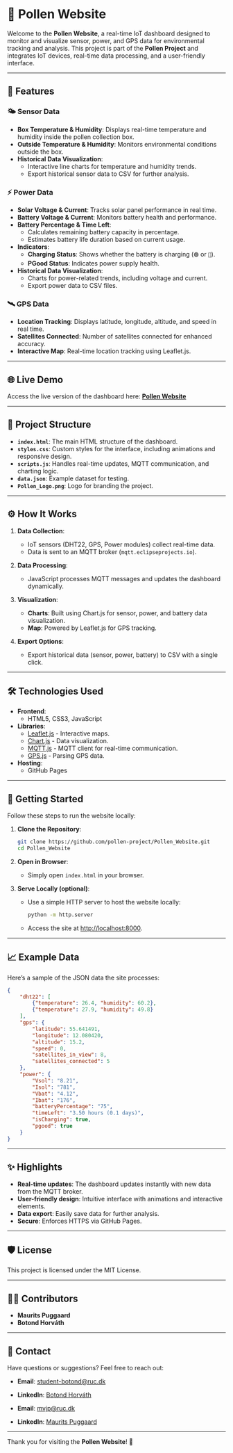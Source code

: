 # 🌾 Pollen Website

Welcome to the **Pollen Website**, a real-time IoT dashboard designed to monitor and visualize sensor, power, and GPS data for environmental tracking and analysis. This project is part of the **Pollen Project** and integrates IoT devices, real-time data processing, and a user-friendly interface.

---

## 🚀 Features

### 🌤️ **Sensor Data**
- **Box Temperature & Humidity**: Displays real-time temperature and humidity inside the pollen collection box.
- **Outside Temperature & Humidity**: Monitors environmental conditions outside the box.
- **Historical Data Visualization**:
  - Interactive line charts for temperature and humidity trends.
  - Export historical sensor data to CSV for further analysis.

### ⚡ **Power Data**
- **Solar Voltage & Current**: Tracks solar panel performance in real time.
- **Battery Voltage & Current**: Monitors battery health and performance.
- **Battery Percentage & Time Left**:
  - Calculates remaining battery capacity in percentage.
  - Estimates battery life duration based on current usage.
- **Indicators**:
  - **Charging Status**: Shows whether the battery is charging (`🟢` or `🔴`).
  - **PGood Status**: Indicates power supply health.
- **Historical Data Visualization**:
  - Charts for power-related trends, including voltage and current.
  - Export power data to CSV files.

### 🛰️ **GPS Data**
- **Location Tracking**: Displays latitude, longitude, altitude, and speed in real time.
- **Satellites Connected**: Number of satellites connected for enhanced accuracy.
- **Interactive Map**: Real-time location tracking using Leaflet.js.

---

## 🌐 Live Demo

Access the live version of the dashboard here:
[**Pollen Website**](https://pollen-project.github.io/Pollen_Website/)

---

## 📂 Project Structure

- **`index.html`**: The main HTML structure of the dashboard.
- **`styles.css`**: Custom styles for the interface, including animations and responsive design.
- **`scripts.js`**: Handles real-time updates, MQTT communication, and charting logic.
- **`data.json`**: Example dataset for testing.
- **`Pollen_Logo.png`**: Logo for branding the project.

---

## ⚙️ How It Works

1. **Data Collection**:
   - IoT sensors (DHT22, GPS, Power modules) collect real-time data.
   - Data is sent to an MQTT broker (`mqtt.eclipseprojects.io`).

2. **Data Processing**:
   - JavaScript processes MQTT messages and updates the dashboard dynamically.

3. **Visualization**:
   - **Charts**: Built using Chart.js for sensor, power, and battery data visualization.
   - **Map**: Powered by Leaflet.js for GPS tracking.

4. **Export Options**:
   - Export historical data (sensor, power, battery) to CSV with a single click.

---

## 🛠️ Technologies Used

- **Frontend**:
  - HTML5, CSS3, JavaScript
- **Libraries**:
  - [Leaflet.js](https://leafletjs.com/) - Interactive maps.
  - [Chart.js](https://www.chartjs.org/) - Data visualization.
  - [MQTT.js](https://github.com/mqttjs/MQTT.js) - MQTT client for real-time communication.
  - [GPS.js](https://github.com/infusion/GPS.js) - Parsing GPS data.
- **Hosting**:
  - GitHub Pages

---

## 🚀 Getting Started

Follow these steps to run the website locally:

1. **Clone the Repository**:
   ```bash
   git clone https://github.com/pollen-project/Pollen_Website.git
   cd Pollen_Website 

2. **Open in Browser**:
   - Simply open `index.html` in your browser.

3. **Serve Locally (optional)**:
   - Use a simple HTTP server to host the website locally:
     ```bash
     python -m http.server
     ```
   - Access the site at [http://localhost:8000](http://localhost:8000).

---

## 📈 Example Data

Here’s a sample of the JSON data the site processes:

```json
{
    "dht22": [
        {"temperature": 26.4, "humidity": 60.2},
        {"temperature": 27.9, "humidity": 49.8}
    ],
    "gps": {
        "latitude": 55.641491,
        "longitude": 12.080420,
        "altitude": 15.2,
        "speed": 0,
        "satellites_in_view": 8,
        "satellites_connected": 5
    },
    "power": {
        "Vsol": "8.21",
        "Isol": "781",
        "Vbat": "4.12",
        "Ibat": "176",
        "batteryPercentage": "75",
        "timeLeft": "3.50 hours (0.1 days)",
        "isCharging": true,
        "pgood": true
    }
}
```
---

## ✨ Highlights

- **Real-time updates**: The dashboard updates instantly with new data from the MQTT broker.
- **User-friendly design**: Intuitive interface with animations and interactive elements.
- **Data export**: Easily save data for further analysis.
- **Secure**: Enforces HTTPS via GitHub Pages.

---

## 🛡️ License

This project is licensed under the MIT License.

---

## 👩‍💻 Contributors

- **Maurits Puggaard**
- **Botond Horváth**

---

## 📧 Contact

Have questions or suggestions? Feel free to reach out:

- **Email**: student-botond@ruc.dk
- **LinkedIn**: [Botond Horváth](https://www.linkedin.com/in/botond-horvath/)

- **Email**: mvjp@ruc.dk
- **LinkedIn**: [Maurits Puggaard](https://www.linkedin.com/in/maurits-puggaard/)

---

Thank you for visiting the **Pollen Website**! 🌱
